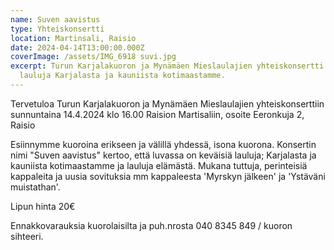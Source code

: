 ```yaml
---
name: Suven aavistus
type: Yhteiskonsertti
location: Martinsali, Raisio
date: 2024-04-14T13:00:00.000Z
coverImage: /assets/IMG_6918 suvi.jpg
excerpt: Turun Karjalakuoron ja Mynämäen Mieslaulajien yhteiskonsertti. Keväisiä
  lauluja Karjalasta ja kauniista kotimaastamme.
---
```

Tervetuloa Turun Karjalakuoron ja Mynämäen Mieslaulajien yhteiskonserttiin sunnuntaina 14.4.2024 klo 16.00 Raision Martisaliin, osoite Eeronkuja 2, Raisio

Esiinnymme kuoroina erikseen ja välillä yhdessä, isona kuorona. Konsertin nimi "Suven aavistus" kertoo, että luvassa on keväisiä lauluja; Karjalasta ja kauniista kotimaastamme ja lauluja elämästä. Mukana tuttuja, perinteisiä kappaleita ja uusia sovituksia mm kappaleesta 'Myrskyn jälkeen' ja 'Ystäväni muistathan'.

Lipun hinta 20€

Ennakkovarauksia kuorolaisilta ja puh.nrosta 040 8345 849 / kuoron sihteeri.